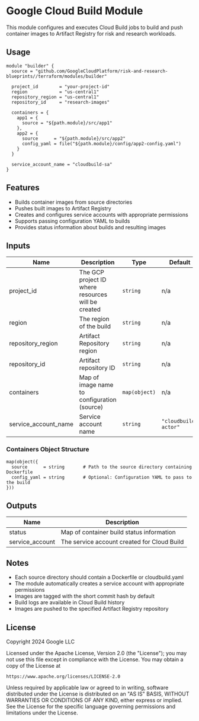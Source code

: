 # Google Cloud Build Module

This module configures and executes Cloud Build jobs to build and push container images to Artifact Registry for risk and research workloads.

## Usage

```hcl
module "builder" {
  source = "github.com/GoogleCloudPlatform/risk-and-research-blueprints//terraform/modules/builder"

  project_id        = "your-project-id"
  region            = "us-central1"
  repository_region = "us-central1"
  repository_id     = "research-images"

  containers = {
    app1 = {
      source = "${path.module}/src/app1"
    },
    app2 = {
      source      = "${path.module}/src/app2"
      config_yaml = file("${path.module}/config/app2-config.yaml")
    }
  }

  service_account_name = "cloudbuild-sa"
}
```

## Features

- Builds container images from source directories
- Pushes built images to Artifact Registry
- Creates and configures service accounts with appropriate permissions
- Supports passing configuration YAML to builds
- Provides status information about builds and resulting images

## Inputs

| Name | Description | Type | Default | Required |
|------|-------------|------|---------|----------|
| project_id | The GCP project ID where resources will be created | `string` | n/a | yes |
| region | The region of the build | `string` | n/a | yes |
| repository_region | Artifact Repository region | `string` | n/a | yes |
| repository_id | Artifact repository ID | `string` | n/a | yes |
| containers | Map of image name to configuration (source) | `map(object)` | n/a | yes |
| service_account_name | Service account name | `string` | `"cloudbuild-actor"` | no |

### Containers Object Structure

```hcl
map(object({
  source      = string       # Path to the source directory containing Dockerfile
  config_yaml = string       # Optional: Configuration YAML to pass to the build
}))
```

## Outputs

| Name | Description |
|------|-------------|
| status | Map of container build status information |
| service_account | The service account created for Cloud Build |

## Notes

- Each source directory should contain a Dockerfile or cloudbuild.yaml
- The module automatically creates a service account with appropriate permissions
- Images are tagged with the short commit hash by default
- Build logs are available in Cloud Build history
- Images are pushed to the specified Artifact Registry repository

## License

Copyright 2024 Google LLC

Licensed under the Apache License, Version 2.0 (the "License");
you may not use this file except in compliance with the License.
You may obtain a copy of the License at

    https://www.apache.org/licenses/LICENSE-2.0

Unless required by applicable law or agreed to in writing, software
distributed under the License is distributed on an "AS IS" BASIS,
WITHOUT WARRANTIES OR CONDITIONS OF ANY KIND, either express or implied.
See the License for the specific language governing permissions and
limitations under the License.
